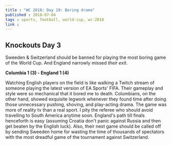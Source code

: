 ```yaml
---
title : "WC 2018: Day 19: Boring drama"
published : 2018-07-04
tags : sports, football, world-cup, wc-2018
link :
---
```


## Knockouts Day 3

Sweeden & Switzerland should be banned for playing the most boring game of the World Cup. And England narrowly missed _their exit_.

**Columbia 1 (3) - England 1 (4)**

Watching English players on the field is like walking a Twitch stream of someone playing the latest version of EA Sports' FIFA. Their gameplay and style were so mechanical that it bored me to death. Columbians, on the other hand, showed exquisite legwork whenever they found time after doing those unnecessary pushing, shoving, and play-acting drama. The game was more of reality tv than a real sport. I pity the referee who should avoid travelling to South America anytime soon. England's path till finals henceforth is easy (assuming Croatia don't panic against Russia and then get beaten by the English luck). Also, their next game should be called off by sending Sweeden home for wasting the time of thousands of spectators with the most dreadful game of the tournament against Switzerland.
